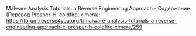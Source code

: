 Malware Analysis Tutorials: a Reverse Engineering Approach - Cодержание (Перевод Prosper-H, coldfire, ximera):
https://forum.reverse4you.org/t/malware-analysis-tutorials-a-reverse-engineering-approach-c-prosper-h-coldfire-ximera/259

